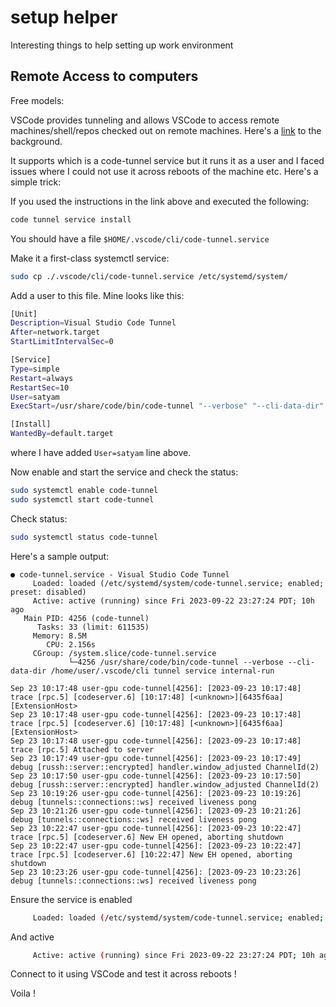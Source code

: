 # setup helper
Interesting things to help setting up work environment

## Remote Access to computers

Free models: 

VSCode provides tunneling and allows VSCode to access remote machines/shell/repos checked out on remote machines. Here's a [link](https://code.visualstudio.com/docs/remote/tunnels) to the background. 

It supports which is a code-tunnel service but it runs it as a user and I faced issues where I could not use it across reboots of the machine etc. Here's a simple trick:

If you used the instructions in the link above and executed the following:

```bash
code tunnel service install
```

You should have a file `$HOME/.vscode/cli/code-tunnel.service`

Make it a first-class systemctl service:

```bash
sudo cp ./.vscode/cli/code-tunnel.service /etc/systemd/system/
```

Add a user to this file. Mine looks like this:

```bash
[Unit]
Description=Visual Studio Code Tunnel
After=network.target
StartLimitIntervalSec=0

[Service]
Type=simple
Restart=always
RestartSec=10
User=satyam
ExecStart=/usr/share/code/bin/code-tunnel "--verbose" "--cli-data-dir" "/home/satyam/.vscode/cli" "tunnel" "service" "internal-run"

[Install]
WantedBy=default.target
```
where I have added `User=satyam` line above.

Now enable and start the service and check the status:

```bash
sudo systemctl enable code-tunnel
sudo systemctl start code-tunnel 
```

Check status:

```bash
sudo systemctl status code-tunnel
```

Here's a sample output:

```
● code-tunnel.service - Visual Studio Code Tunnel
     Loaded: loaded (/etc/systemd/system/code-tunnel.service; enabled; preset: disabled)
     Active: active (running) since Fri 2023-09-22 23:27:24 PDT; 10h ago
   Main PID: 4256 (code-tunnel)
      Tasks: 33 (limit: 611535)
     Memory: 8.5M
        CPU: 2.156s
     CGroup: /system.slice/code-tunnel.service
             └─4256 /usr/share/code/bin/code-tunnel --verbose --cli-data-dir /home/user/.vscode/cli tunnel service internal-run

Sep 23 10:17:48 user-gpu code-tunnel[4256]: [2023-09-23 10:17:48] trace [rpc.5] [codeserver.6] [10:17:48] [<unknown>][6435f6aa][ExtensionHost>
Sep 23 10:17:48 user-gpu code-tunnel[4256]: [2023-09-23 10:17:48] trace [rpc.5] [codeserver.6] [10:17:48] [<unknown>][6435f6aa][ExtensionHost>
Sep 23 10:17:48 user-gpu code-tunnel[4256]: [2023-09-23 10:17:48] trace [rpc.5] Attached to server
Sep 23 10:17:49 user-gpu code-tunnel[4256]: [2023-09-23 10:17:49] debug [russh::server::encrypted] handler.window_adjusted ChannelId(2)
Sep 23 10:17:50 user-gpu code-tunnel[4256]: [2023-09-23 10:17:50] debug [russh::server::encrypted] handler.window_adjusted ChannelId(2)
Sep 23 10:19:26 user-gpu code-tunnel[4256]: [2023-09-23 10:19:26] debug [tunnels::connections::ws] received liveness pong
Sep 23 10:21:26 user-gpu code-tunnel[4256]: [2023-09-23 10:21:26] debug [tunnels::connections::ws] received liveness pong
Sep 23 10:22:47 user-gpu code-tunnel[4256]: [2023-09-23 10:22:47] trace [rpc.5] [codeserver.6] New EH opened, aborting shutdown
Sep 23 10:22:47 user-gpu code-tunnel[4256]: [2023-09-23 10:22:47] trace [rpc.5] [codeserver.6] [10:22:47] New EH opened, aborting shutdown
Sep 23 10:23:26 user-gpu code-tunnel[4256]: [2023-09-23 10:23:26] debug [tunnels::connections::ws] received liveness pong
```

Ensure the service is enabled
```bash
     Loaded: loaded (/etc/systemd/system/code-tunnel.service; enabled; preset: disabled)
```

And active 
```bash
     Active: active (running) since Fri 2023-09-22 23:27:24 PDT; 10h ago
```

Connect to it using VSCode and test it across reboots ! 

Voila ! 


